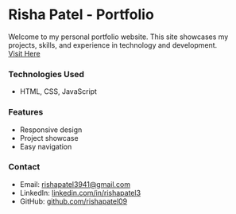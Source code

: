 # Risha Patel - Portfolio  

Welcome to my personal portfolio website. This site showcases my projects, skills, and experience in technology and development.    
[Visit Here](https://rishapatel09.github.io/myportfolio/)  

### Technologies Used  
- HTML, CSS, JavaScript   

### Features  
- Responsive design  
- Project showcase  
- Easy navigation  

### Contact  
- Email: rishapatel3941@gmail.com 
- LinkedIn: [linkedin.com/in/rishapatel3](https://linkedin.com/in/rishapatel3)  
- GitHub: [github.com/rishapatel09](https://github.com/rishapatel09)  

  
